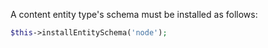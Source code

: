 A content entity type's schema must be installed as follows:

```php
$this->installEntitySchema('node');

```